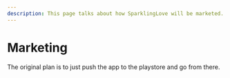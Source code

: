 ```yaml
---
description: This page talks about how SparklingLove will be marketed.
---
```


# Marketing

The original plan is to just push the app to the playstore and go from there.&#x20;
